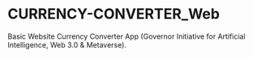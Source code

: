 # CURRENCY-CONVERTER_Web
Basic Website Currency Converter App (Governor Initiative for Artificial Intelligence, Web 3.0 &amp; Metaverse).
